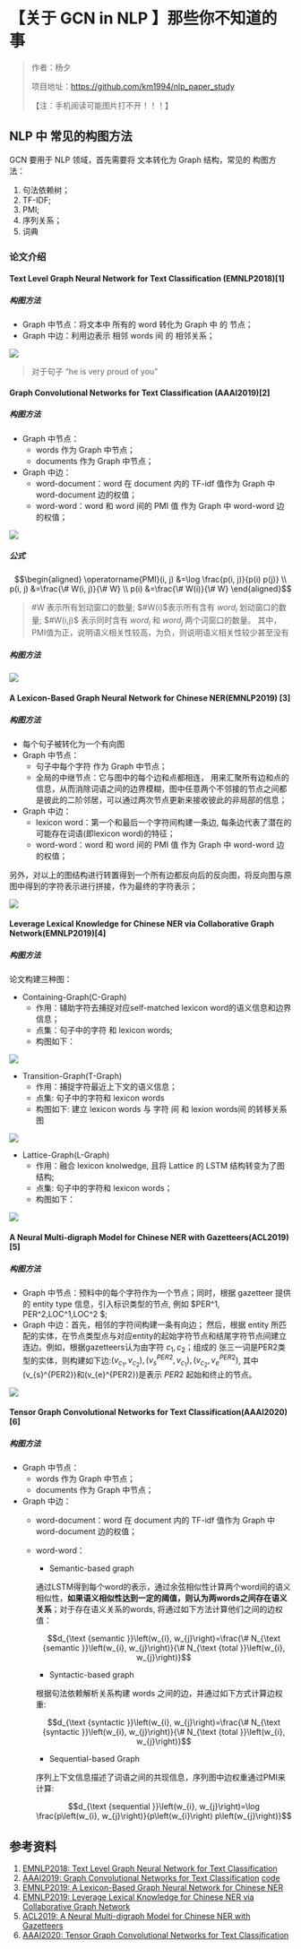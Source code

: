 # 【关于 GCN in NLP 】那些你不知道的事

> 作者：杨夕
> 
> 项目地址：https://github.com/km1994/nlp_paper_study
>
> 【注：手机阅读可能图片打不开！！！】

## NLP 中 常见的构图方法

GCN 要用于 NLP 领域，首先需要将 文本转化为 Graph 结构，常见的 构图方法：

1. 句法依赖树；
2. TF-IDF;
3. PMI;
4. 序列关系；
5. 词典

### 论文介绍

####  Text Level Graph Neural Network for Text Classification (EMNLP2018)[1]

##### 构图方法

- Graph 中节点：将文本中 所有的 word 转化为 Graph 中 的 节点；
- Graph 中边：利用边表示 相邻 words 间 的 相邻关系；

![](img/1.png)

> 对于句子 “he is very proud of you”

#### Graph Convolutional Networks for Text Classification (AAAI2019)[2]

##### 构图方法

- Graph 中节点：
  - words 作为 Graph 中节点；
  - documents 作为 Graph 中节点；
- Graph 中边：
  - word-document：word 在 document 内的 TF-idf 值作为 Graph 中 word-document 边的权值；
  - word-word：word 和 word 间的 PMI 值 作为  Graph 中 word-word 边的权值；

![](img/2.png)

##### 公式

$$\begin{aligned}
\operatorname{PMI}(i, j) &=\log \frac{p(i, j)}{p(i) p(j)} \\
p(i, j) &=\frac{\# W(i, j)}{\# W} \\
p(i) &=\frac{\# W(i)}{\# W}
\end{aligned}$$

> #W 表示所有划动窗口的数量;
> $#W(i)$表示所有含有 $word_i$ 划动窗口的数量;
> $#W(i,j)$ 表示同时含有 $word_i$ 和 $word_j$ 两个词窗口的数量。
> 其中， PMI值为正，说明语义相关性较高，为负，则说明语义相关性较少甚至没有

##### 构图方法

![](img/3.png)

#### A Lexicon-Based Graph Neural Network for Chinese NER(EMNLP2019) [3]

##### 构图方法

- 每个句子被转化为一个有向图
- Graph 中节点：
  - 句子中每个字符 作为 Graph 中节点；
  - 全局的中继节点：它与图中的每个边和点都相连， 用来汇聚所有边和点的信息，从而消除词语之间的边界模糊，图中任意两个不邻接的节点之间都是彼此的二阶邻居，可以通过两次节点更新来接收彼此的非局部的信息；
- Graph 中边：
  - lexicon word：第一个和最后一个字符间构建一条边, 每条边代表了潜在的可能存在词语(即lexicon word)的特征；
  - word-word：word 和 word 间的 PMI 值 作为  Graph 中 word-word 边的权值；

另外，对以上的图结构进行转置得到一个所有边都反向后的反向图，将反向图与原图中得到的字符表示进行拼接，作为最终的字符表示；

![](img/4.png)

#### Leverage Lexical Knowledge for Chinese NER via Collaborative Graph Network(EMNLP2019)[4]

##### 构图方法

论文构建三种图：

- Containing-Graph(C-Graph)
  - 作用：辅助字符去捕捉对应self-matched lexicon word的语义信息和边界信息；
  - 点集：句子中的字符 和 lexicon words;
  - 构图如下：

![](img/5.png)

- Transition-Graph(T-Graph)
    - 作用：捕捉字符最近上下文的语义信息；
    - 点集: 句子中的字符和 lexicon words
    - 构图如下: 建立 lexicon words 与 字符 间 和 lexion words间 的转移关系图
  
![](img/6.png)

- Lattice-Graph(L-Graph)
  - 作用：融合 lexicon knolwedge, 且将 Lattice 的 LSTM 结构转变为了图结构;
  - 点集: 句子中的字符和 lexicon words；
  - 构图如下：
  
![](img/7.png)


#### A Neural Multi-digraph Model for Chinese NER with Gazetteers(ACL2019)[5]

##### 构图方法

- Graph 中节点：预料中的每个字符作为一个节点；同时，根据 gazetteer 提供的 entity type 信息，引入标识类型的节点, 例如 $PER^1, PER^2,LOC^1,LOC^2 $;
- Graph 中边：首先，相邻的字符间构建一条有向边； 然后，根据 entity 所匹配的实体，在节点类型点与对应entity的起始字符节点和结尾字符节点间建立连边。例如，根据gazetteers认为由字符 $c_1,c_2$；组成的 张三一词是PER2类型的实体，则构建如下边:$(v_{c_1},v_{c_2}),(v_{s}^{PER2},v_{c_1}),(v_{c_2},v_{e}^{PER2})$, 其中(v_{s}^{PER2})和(v_{e}^{PER2})是表示 $PER2$ 起始和终止的节点。

![](img/8.png)


#### Tensor Graph Convolutional Networks for Text Classification(AAAI2020)[6]

##### 构图方法

- Graph 中节点：
  - words 作为 Graph 中节点；
  - documents 作为 Graph 中节点；
- Graph 中边：
  - word-document：word 在 document 内的 TF-idf 值作为 Graph 中 word-document 边的权值；
  - word-word：
    - Semantic-based graph

    通过LSTM得到每个word的表示，通过余弦相似性计算两个word间的语义相似性，**如果语义相似性达到一定的阈值，则认为两words之间存在语义关系**；对于存在语义关系的words, 将通过如下方法计算他们之间的边权值：

    $$d_{\text {semantic }}\left(w_{i}, w_{j}\right)=\frac{\# N_{\text {semantic }}\left(w_{i}, w_{j}\right)}{\# N_{\text {total }}\left(w_{i}, w_{j}\right)}$$

    - Syntactic-based graph

    根据句法依赖解析关系构建 words 之间的边，并通过如下方式计算边权重:

    $$d_{\text {syntactic }}\left(w_{i}, w_{j}\right)=\frac{\# N_{\text {syntactic }}\left(w_{i}, w_{j}\right)}{\# N_{\text {total }}\left(w_{i}, w_{j}\right)}$$

    - Sequential-based Graph

    序列上下文信息描述了词语之间的共现信息，序列图中边权重通过PMI来计算:

    $$d_{\text {sequential }}\left(w_{i}, w_{j}\right)=\log \frac{p\left(w_{i}, w_{j}\right)}{p\left(w_{i}\right) p\left(w_{j}\right)}$$


## 参考资料

1. [EMNLP2018: Text Level Graph Neural Network for Text Classification](https://www.aclweb.org/anthology/D19-1345/)
2. [AAAI2019: Graph Convolutional Networks for Text Classification](https://wvvw.aaai.org/ojs/index.php/AAAI/article/view/4725) [code](https://github.com/kuoluo1995/text-classification)
3. [EMNLP2019: A Lexicon-Based Graph Neural Network for Chinese NER](https://www.aclweb.org/anthology/D19-1396.pdf)
4. [EMNLP2019: Leverage Lexical Knowledge for Chinese NER via Collaborative Graph Network](https://www.aclweb.org/anthology/D19-1396.pdf)
5. [ACL2019: A Neural Multi-digraph Model for Chinese NER with Gazetteers](https://www.aclweb.org/anthology/P19-1141.pdf)
6. [AAAI2020: Tensor Graph Convolutional Networks for Text Classification](https://arxiv.org/abs/2001.05313)
